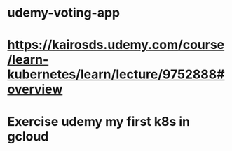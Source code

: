 # udemy-voting-app
# https://kairosds.udemy.com/course/learn-kubernetes/learn/lecture/9752888#overview
# Exercise udemy my first k8s in gcloud
